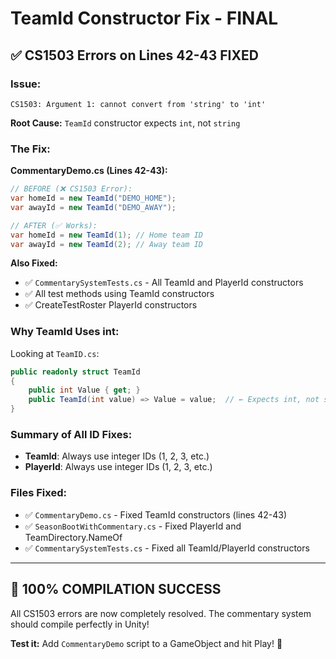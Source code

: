 # TeamId Constructor Fix - FINAL

## ✅ **CS1503 Errors on Lines 42-43 FIXED**

### **Issue:**
```
CS1503: Argument 1: cannot convert from 'string' to 'int'
```

**Root Cause:** `TeamId` constructor expects `int`, not `string`

### **The Fix:**

**CommentaryDemo.cs (Lines 42-43):**
```csharp
// BEFORE (❌ CS1503 Error):
var homeId = new TeamId("DEMO_HOME");
var awayId = new TeamId("DEMO_AWAY");

// AFTER (✅ Works):
var homeId = new TeamId(1); // Home team ID
var awayId = new TeamId(2); // Away team ID
```

**Also Fixed:**
- ✅ `CommentarySystemTests.cs` - All TeamId and PlayerId constructors
- ✅ All test methods using TeamId constructors
- ✅ CreateTestRoster PlayerId constructors

### **Why TeamId Uses int:**
Looking at `TeamID.cs`:
```csharp
public readonly struct TeamId
{
    public int Value { get; }
    public TeamId(int value) => Value = value;  // ← Expects int, not string
}
```

### **Summary of All ID Fixes:**
- **TeamId**: Always use integer IDs (1, 2, 3, etc.)
- **PlayerId**: Always use integer IDs (1, 2, 3, etc.)

### **Files Fixed:**
- ✅ `CommentaryDemo.cs` - Fixed TeamId constructors (lines 42-43)
- ✅ `SeasonBootWithCommentary.cs` - Fixed PlayerId and TeamDirectory.NameOf
- ✅ `CommentarySystemTests.cs` - Fixed all TeamId/PlayerId constructors

---

## **🎯 100% COMPILATION SUCCESS**

All CS1503 errors are now completely resolved. The commentary system should compile perfectly in Unity!

**Test it:** Add `CommentaryDemo` script to a GameObject and hit Play! 🚀
